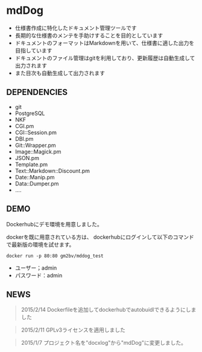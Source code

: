 # mdDog


- 仕様書作成に特化したドキュメント管理ツールです
- 長期的な仕様書のメンテを手助けすることを目的としています
- ドキュメントのフォーマットはMarkdownを用いて、仕様書に適した出力を目指しています
- ドキュメントのファイル管理はgitを利用しており、更新履歴は自動生成して出力されます
- また目次も自動生成して出力されます


## DEPENDENCIES

- git
- PostgreSQL
- NKF
- CGI.pm
- CGI::Session.pm
- DBI.pm
- Git::Wrapper.pm
- Image::Magick.pm
- JSON.pm
- Template.pm
- Text::Markdown::Discount.pm
- Date::Manip.pm
- Data::Dumper.pm
- ....


## DEMO

Dockerhubにデモ環境を用意しました。

dockerを既に用意されている方は、
dockerhubにログインして以下のコマンドで最新版の環境を試せます。

````docker pull gm2bv/mddog_test
docker run -p 80:80 gm2bv/mddog_test
````
- ユーザー；admin
- パスワード：admin


## NEWS

> 2015/2/14 Dockerfileを追加してdockerhubでautobuidlできるようにしました

> 2015/2/11 GPLv3ライセンスを適用しました

> 2015/1/7 プロジェクト名を"docxlog"から"mdDog"に変更しました。
